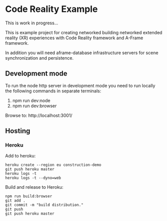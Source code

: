 # Code Reality Example

This is work in progress...

This is example project for creating networked building networked extended reality (XR) experiences with Code Reality framework and A-Frame framework.

In addition you will need aframe-database infrastructure servers for scene
synchronization and persistence.

## Development mode

To run the node http server in development mode you need to run locally the
following commands in separate terminals:

1) npm run dev:node
2) npm run dev:browser

Browse to: http://localhost:3001/

## Hosting

### Heroku

Add to heroku:

    heroku create --region eu construction-demo
    git push heroku master
    heroku logs -t
    heroku logs -t --dyno=web

Build and release to Heroku:

    npm run build:browser
    git add .
    git commit -m "build distribution."
    git push
    git push heroku master
